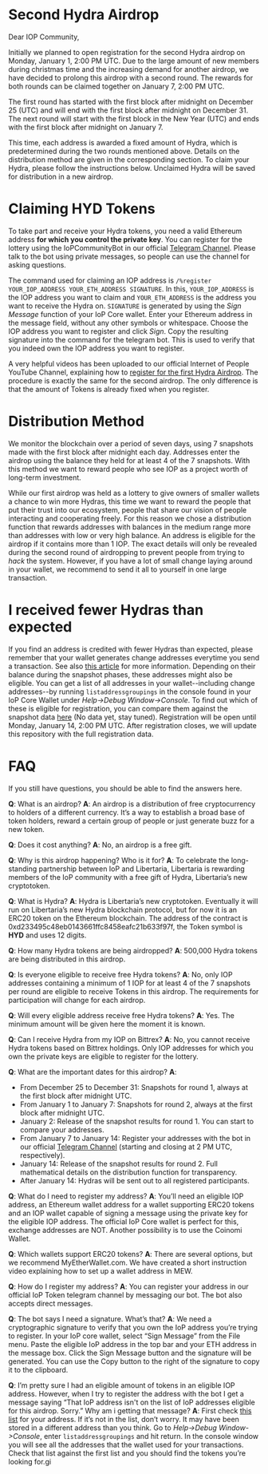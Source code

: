 Second Hydra Airdrop
====================

Dear IOP Community,

Initially we planned to open registration for the second Hydra airdrop on Monday, January 1, 2:00 PM UTC. Due to the large amount of new members during christmas time and the increasing demand for another airdrop, we have decided to prolong this airdrop with a second round. The rewards for both rounds can be claimed together on January 7, 2:00 PM UTC. 

The first round has started with the first block after midnight on December 25 (UTC) and will end with the first block after midnight on December 31. The next round will start with the first block in the New Year (UTC) and ends with the first block after midnight on January 7.

This time, each address is awarded a fixed amount of Hydra, which is predetermined during the two rounds mentioned above. Details on the distribution method are given in the corresponding section. To claim your Hydra, please follow the instructions below. Unclaimed Hydra will be saved for distribution in a new airdrop.

Claiming HYD Tokens
===================

To take part and receive your Hydra tokens, you need a valid Ethereum address **for which you control the private key**. You can register for the lottery using the IoPCommunityBot in our official [Telegram Channel](https://t.me/IoPofficial). Please talk to the bot using private messages, so people can use the channel for asking questions. 

The command used for claiming an IOP address is `/%register YOUR_IOP_ADDRESS YOUR_ETH_ADDRESS SIGNATURE`. In this, `YOUR_IOP_ADDRESS` is the IOP address you want to claim and `YOUR_ETH_ADDRESS` is the address you want to receive the Hydra on. `SIGNATURE` is generated by using the *Sign Message* function of your IoP Core wallet. Enter your Ethereum address in the message field, without any other symbols or whitespace. Choose the IOP address you want to register and click *Sign*. Copy the resulting signature into the command for the telegram bot. This is used to verify that you indeed own the IOP address you want to register.

A very helpful videos has been uploaded to our official Internet of People YouTube Channel, explaining how to [register for the first Hydra Airdrop](https://youtu.be/hvMySKfQZ7Q). The procedure is exactly the same for the second airdrop. The only difference is that the amount of Tokens is already fixed when you register.

Distribution Method
===================
We monitor the blockchain over a period of seven days, using 7 snapshots made with the first block after midnight each day. Addresses enter the airdrop using the balance they held for at least 4 of the 7 snapshots. With this method we want to reward people who see IOP as a project worth of long-term investment.

While our first airdrop was held as a lottery to give owners of smaller wallets a chance to win more Hydras, this time we want to reward the people that put their trust into our ecosystem, people that share our vision of people interacting and cooperating freely. For this reason we chose a distribution function that rewards addresses with balances in the medium range more than addresses with low or very high balance. An address is eligible for the airdrop if it contains more than 1 IOP. The exact details will only be revealed during the second round of airdropping to prevent people from trying to *hack* the system. However, if you have a lot of small change laying around in your wallet, we recommend to send it all to yourself in one large transaction.

I received fewer Hydras than expected
=====================================

If you find an address is credited with fewer Hydras than expected, please remember that your wallet generates change addresses everytime you send a transaction. See also [this article](https://iop.global/change-addresses/) for more information. Depending on their balance during the snapshot phases, these addresses might also be eligible. You can get a list of all addresses in your wallet--including change addresses--by running `listaddressgroupings` in the console found in your IoP Core Wallet under *Help->Debug Window->Console*. To find out which of these is eligible for registration, you can compare them against the snapshot data [here](src/data/snapshots.json) (No data yet, stay tuned). 
Registration will be open until Monday, January 14, 2:00 PM UTC. After registration closes, we will update this repository with the full registration data. 



# FAQ


If you still have questions, you should be able to find the answers here.

**Q**: What is an airdrop?
**A**: An airdrop is a distribution of free cryptocurrency to holders of a different currency. It’s a way to establish a broad base of token holders, reward a certain group of people or just generate buzz for a new token.

**Q**: Does it cost anything?
**A**: No, an airdrop is a free gift.

**Q**: Why is this airdrop happening? Who is it for?
**A**: To celebrate the long-standing partnership between IoP and Libertaria, Libertaria is rewarding members of the IoP community with a free gift of Hydra, Libertaria’s new cryptotoken.

**Q**: What is Hydra?
**A**: Hydra is Libertaria’s new cryptotoken. Eventually it will run on Libertaria’s new Hydra blockchain protocol, but for now it is an ERC20 token on the Ethereum blockchain. The address of the contract is 0xd233495c48eb0143661ffc8458eafc21b633f97f, the Token symbol is **HYD** and uses 12 digits.

**Q**: How many Hydra tokens are being airdropped?
**A**: 500,000 Hydra tokens are being distributed in this airdrop.

**Q**: Is everyone eligible to receive free Hydra tokens?
**A**: No, only IOP addresses containing a minimum of 1 IOP for at least 4 of the 7 snapshots per round are eligible to receive Tokens in this airdrop. The requirements for participation will change for each airdrop.

**Q**: Will every eligible address receive free Hydra tokens?
**A**: Yes. The minimum amount will be given here the moment it is known.

**Q**: Can I receive Hydra from my IOP on Bittrex?
**A**: No, you cannot receive Hydra tokens based on Bittrex holdings. Only IOP addresses for which you own the private keys are eligible to register for the lottery.

**Q**: What are the important dates for this airdrop?
**A**: 
- From December 25 to December 31: Snapshots for round 1, always at the first block after midnight UTC.
- From January 1 to January 7: Snapshots for round 2, always at the first block after midnight UTC. 
- January 2: Release of the snapshot results for round 1. You can start to compare your addresses.
- From January 7 to January 14: Register your addresses with the bot in our official [Telegram Channel](https://t.me/IoPofficial) (starting and closing at 2 PM UTC, respectively).
- January 14: Release of the snapshot results for round 2. Full mathematical details on the distribution function for transparency.
- After January 14: Hydras will be sent out to all registered participants.



**Q**: What do I need to register my address?
**A**: You’ll need an eligible IOP address, an Ethereum wallet address for a wallet supporting ERC20 tokens and an IOP wallet capable of signing a message using the private key for the eligible IOP address. The official IoP Core wallet is perfect for this, exchange addresses are NOT. Another possibility is to use the Coinomi Wallet.

**Q**: Which wallets support ERC20 tokens?
**A**: There are several options, but we recommend MyEtherWallet.com. We have created a short instruction video explaining how to set up a wallet address in MEW.

**Q**: How do I register my address?
**A**: You can register your address in our official IoP Token telegram channel by messaging our bot. The bot also accepts direct messages.

**Q**: The bot says I need a signature. What’s that?
**A**: We need a cryptographic signature to verify that you own the IoP address you’re trying to register. In your IoP core wallet, select “Sign Message” from the File menu. Paste the eligible IoP address in the top bar and your ETH address in the message box. Click the Sign Message button and the signature will be generated. You can use the Copy button to the right of the signature to copy it to the clipboard.

**Q**: I’m pretty sure I had an eligible amount of tokens in an eligible IOP address. However, when I try to register the address with the bot I get a message saying “That IoP address isn't on the list of IoP addresses eligible for this airdrop. Sorry.” Why am i getting that message?
**A**: First check [this list](src/data/snapshots.json) for your address. If it’s not in the list, don’t worry. It may have been stored in a different address than you think. Go to *Help->Debug Window->Console*, enter `listaddressgroupings` and hit return. In the console window you will see all the addresses that the wallet used for your transactions. Check that list against the first list and you should find the tokens you’re looking for.gi

